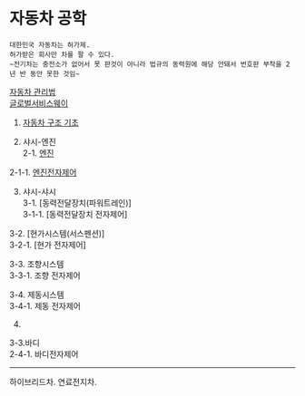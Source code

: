 # 자동차 공학

    대한민국 자동차는 허가제.
    허가받은 회사만 차를 팔 수 있다.
    ~전기차는 충전소가 없어서 못 판것이 아니라 법규의 동력원에 해당 안돼서 번호판 부착을 2년 반 동안 못한 것임~
[자동차 관리법](http://www.law.go.kr/lsInfoP.do?lsiSeq=211699&efYd=20191126#0000)    
[글로벌서비스웨이](https://gsw.hyundai.com/hmc/login.tiles)    
 
 

 
 
1. [자동차 구조 기초](https://github.com/lkeonwoo94/Automotive-Engineering/blob/master/%EC%9E%90%EB%8F%99%EC%B0%A8%20%EA%B5%AC%EC%A1%B0%20%EC%9D%B4%EB%A1%A0/%EC%9E%90%EB%8F%99%EC%B0%A8%20%EA%B5%AC%EC%A1%B0%20%EA%B8%B0%EC%B4%88/README.md)

2. 샤시-엔진    
2-1. [엔진](https://github.com/lkeonwoo94/Automotive-Engineering/blob/master/%EC%9E%90%EB%8F%99%EC%B0%A8%20%EA%B5%AC%EC%A1%B0%20%EC%9D%B4%EB%A1%A0/%EC%83%A4%EC%8B%9C-%EC%97%94%EC%A7%84/README.md)    

2-1-1. [엔진전자제어](https://github.com/lkeonwoo94/Automotive-Engineering/blob/master/%EC%9E%90%EB%8F%99%EC%B0%A8%20%EA%B5%AC%EC%A1%B0%20%EC%9D%B4%EB%A1%A0/%EC%83%A4%EC%8B%9C-%EC%97%94%EC%A7%84/%EC%97%94%EC%A7%84%EC%A0%84%EC%9E%90%EC%A0%9C%EC%96%B4.md)

3. 샤시-샤시    
3-1. [동력전달장치(파워트레인)]    
3-1-1. [동력전달장치 전자제어]    

3-2. [현가시스템(서스펜션)]    
3-2-1. [현가 전자제어]    

3-3. 조향시스템    
3-3-1. 조향 전자제어    

3-4. 제동시스템    
3-4-1. 제동 전자제어    

4.    

3-3.바디    
2-4-1. 바디전자제어    

---



하이브리드차.
연료전지차.

